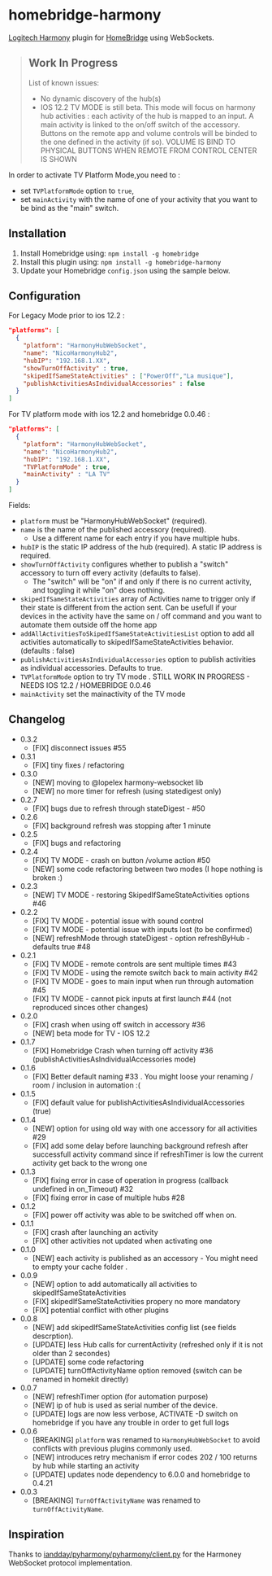 # homebridge-harmony

[Logitech Harmony](https://www.myharmony.com/en-us/) plugin for [HomeBridge](https://github.com/nfarina/homebridge) using WebSockets.

> ## Work In Progress
>
> List of known issues:
>
> - No dynamic discovery of the hub(s)
> - IOS 12.2 TV MODE is still beta. This mode will focus on harmony hub activities : each activity of the hub is mapped to an input. A main activity is linked to the on/off switch of the accessory. Buttons on the remote app and volume controls will be binded to the one defined in the activity (if so). VOLUME IS BIND TO PHYSICAL BUTTONS WHEN REMOTE FROM CONTROL CENTER IS SHOWN

In order to activate TV Platform Mode,you need to :

- set `TVPlatformMode` option to `true`,
- set `mainActivity` with the name of one of your activity that you want to be bind as the "main" switch.

## Installation

1. Install Homebridge using: `npm install -g homebridge`
2. Install this plugin using: `npm install -g homebridge-harmony`
3. Update your Homebridge `config.json` using the sample below.

## Configuration

For Legacy Mode prior to ios 12.2 :

```json
"platforms": [
  {
    "platform": "HarmonyHubWebSocket",
    "name": "NicoHarmonyHub2",
    "hubIP": "192.168.1.XX",
    "showTurnOffActivity" : true,
    "skipedIfSameStateActivities" : ["PowerOff","La musique"],
    "publishActivitiesAsIndividualAccessories" : false
  }
]
```

For TV platform mode with ios 12.2 and homebridge 0.0.46 :

```json
"platforms": [
  {
    "platform": "HarmonyHubWebSocket",
    "name": "NicoHarmonyHub2",
    "hubIP": "192.168.1.XX",
    "TVPlatformMode" : true,
    "mainActivity" : "LA TV"
  }
]
```

Fields:

- `platform` must be "HarmonyHubWebSocket" (required).
- `name` is the name of the published accessory (required).
  - Use a different name for each entry if you have multiple hubs.
- `hubIP` is the static IP address of the hub (required). A static IP address is required.
- `showTurnOffActivity` configures whether to publish a "switch" accessory to turn off every activity (defaults to false).
  - The "switch" will be "on" if and only if there is no current activity, and toggling it while "on" does nothing.
- `skipedIfSameStateActivities` array of Activities name to trigger only if their state is different from the action sent. Can be usefull if your devices in the activity have the same on / off command and you want to automate them outside off the home app
- `addAllActivitiesToSkipedIfSameStateActivitiesList` option to add all activities automatically to skipedIfSameStateActivities behavior. (defaults : false)
- `publishActivitiesAsIndividualAccessories` option to publish activities as individual accessories. Defaults to true.
- `TVPlatformMode` option to try TV mode . STILL WORK IN PROGRESS - NEEDS IOS 12.2 / HOMEBRIDGE 0.0.46
- `mainActivity` set the mainactivity of the TV mode

## Changelog

- 0.3.2
  - [FIX] disconnect issues #55
- 0.3.1
  - [FIX] tiny fixes / refactoring
- 0.3.0
  - [NEW] moving to @lopelex harmony-websocket lib
  - [NEW] no more timer for refresh (using statedigest only)
- 0.2.7
  - [FIX] bugs due to refresh through stateDigest - #50
- 0.2.6
  - [FIX] background refresh was stopping after 1 minute
- 0.2.5
  - [FIX] bugs and refactoring
- 0.2.4
  - [FIX] TV MODE - crash on button /volume action #50
  - [NEW] some code refactoring between two modes (I hope nothing is broken :)
- 0.2.3
  - [NEW] TV MODE - restoring SkipedIfSameStateActivities options #46
- 0.2.2
  - [FIX] TV MODE - potential issue with sound control
  - [FIX] TV MODE - potential issue with inputs lost (to be confirmed)
  - [NEW] refreshMode through stateDigest - option refreshByHub - defaults true #48
- 0.2.1
  - [FIX] TV MODE - remote controls are sent multiple times #43
  - [FIX] TV MODE - using the remote switch back to main activity #42
  - [FIX] TV MODE - goes to main input when run through automation #45
  - [FIX] TV MODE - cannot pick inputs at first launch #44 (not reproduced sinces other changes)
- 0.2.0
  - [FIX] crash when using off switch in accessory #36
  - [NEW] beta mode for TV - IOS 12.2
- 0.1.7
  - [FIX] Homebridge Crash when turning off activity #36 (publishActivitiesAsIndividualAccessories mode)
- 0.1.6
  - [FIX] Better default naming #33 . You might loose your renaming / room / inclusion in automation :(
- 0.1.5
  - [FIX] default value for publishActivitiesAsIndividualAccessories (true)
- 0.1.4
  - [NEW] option for using old way with one accessory for all activities #29
  - [FIX] add some delay before launching background refresh after successfull activity command since if refreshTimer is low the current activity get back to the wrong one
- 0.1.3
  - [FIX] fixing error in case of operation in progress (callback undefined in on_Timeout) #32
  - [FIX] fixing error in case of multiple hubs #28
- 0.1.2
  - [FIX] power off activity was able to be switched off when on.
- 0.1.1
  - [FIX] crash after launching an activity
  - [FIX] other activities not updated when activating one
- 0.1.0
  - [NEW] each activity is published as an accessory - You might need to empty your cache folder .
- 0.0.9
  - [NEW] option to add automatically all activities to skipedIfSameStateActivities
  - [FIX] skipedIfSameStateActivities propery no more mandatory
  - [FIX] potential conflict with other plugins
- 0.0.8
  - [NEW] add skipedIfSameStateActivities config list (see fields descrption).
  - [UPDATE] less Hub calls for currentActivity (refreshed only if it is not older than 2 secondes)
  - [UPDATE] some code refactoring
  - [UPDATE] turnOffActivityName option removed (switch can be renamed in homekit directly)
- 0.0.7
  - [NEW] refreshTimer option (for automation purpose)
  - [NEW] ip of hub is used as serial number of the device.
  - [UPDATE] logs are now less verbose, ACTIVATE -D switch on homebridge if you have any trouble in order to get full logs
- 0.0.6
  - [BREAKING] `platform` was renamed to `HarmonyHubWebSocket` to avoid conflicts with previous plugins commonly used.
  - [NEW] introduces retry mechanism if error codes 202 / 100 returns by hub while starting an activity
  - [UPDATE] updates node dependency to 6.0.0 and homebridge to 0.4.21
- 0.0.3
  - [BREAKING] `TurnOffActivityName` was renamed to `turnOffActivityName`.

## Inspiration

Thanks to [iandday/pyharmony/pyharmony/client.py](https://github.com/iandday/pyharmony/blob/126e4d5042883f5f718e97d30de67083deedcea0/pyharmony/client.py) for the Harmoney WebSocket protocol implementation.
